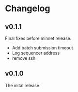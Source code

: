 # Changelog

## v0.1.1

Final fixes before minnet release.

- Add batch submission timeout
- Log sequencer address
- remove ssh

## v0.1.0

The inital release
